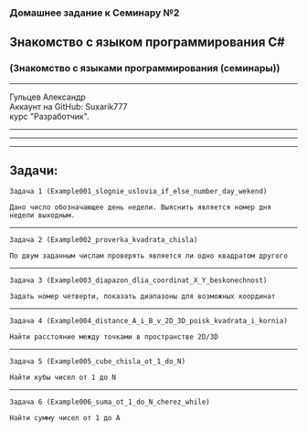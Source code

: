 ### Домашнее задание к Семинару №2
## Знакомство с языком программирования С#
### (Знакомство с языками программирования (семинары))
---
Гульцев Александр  
Аккаунт на GitHub: Suxarik777  
курс "Разработчик".

---
---
---
## Задачи:

    Задача 1 (Example001_slognie_uslovia_if_else_number_day_wekend) 

    Дано число обозначающее день недели. Выяснить является номер дня недели выходным.
---
    Задача 2 (Example002_proverka_kvadrata_chisla) 

    По двум заданным числам проверять является ли одно квадратом другого
---
    Задача 3 (Example003_diapazon_dlia_coordinat_X_Y_beskonechnost) 

    Задать номер четверти, показать диапазоны для возможных координат
---
    Задача 4 (Example004_distance_A_i_B_v_2D_3D_poisk_kvadrata_i_kornia) 

    Найти расстояние между точками в пространстве 2D/3D
---
    Задача 5 (Example005_cube_chisla_ot_1_do_N) 

    Найти кубы чисел от 1 до N
---
    Задача 6 (Example006_suma_ot_1_do_N_cherez_while) 

    Найти сумму чисел от 1 до А
